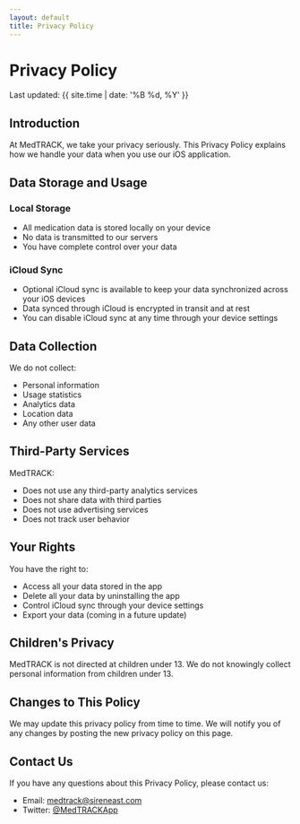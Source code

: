 ```yaml
---
layout: default
title: Privacy Policy
---
```


# Privacy Policy

Last updated: {{ site.time | date: '%B %d, %Y' }}

## Introduction

At MedTRACK, we take your privacy seriously. This Privacy Policy explains how we handle your data when you use our iOS application.

## Data Storage and Usage

### Local Storage
- All medication data is stored locally on your device
- No data is transmitted to our servers
- You have complete control over your data

### iCloud Sync
- Optional iCloud sync is available to keep your data synchronized across your iOS devices
- Data synced through iCloud is encrypted in transit and at rest
- You can disable iCloud sync at any time through your device settings

## Data Collection

We do not collect:
- Personal information
- Usage statistics
- Analytics data
- Location data
- Any other user data

## Third-Party Services

MedTRACK:
- Does not use any third-party analytics services
- Does not share data with third parties
- Does not use advertising services
- Does not track user behavior

## Your Rights

You have the right to:
- Access all your data stored in the app
- Delete all your data by uninstalling the app
- Control iCloud sync through your device settings
- Export your data (coming in a future update)

## Children's Privacy

MedTRACK is not directed at children under 13. We do not knowingly collect personal information from children under 13.

## Changes to This Policy

We may update this privacy policy from time to time. We will notify you of any changes by posting the new privacy policy on this page.

## Contact Us

If you have any questions about this Privacy Policy, please contact us:

- Email: [medtrack@sireneast.com](mailto:medtrack@sireneast.com)
- Twitter: [@MedTRACKApp](https://twitter.com/MedTRACKApp) 